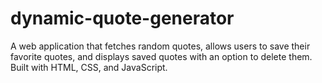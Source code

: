 # dynamic-quote-generator
A web application that fetches random quotes, allows users to save their favorite quotes, and displays saved quotes with an option to delete them. Built with HTML, CSS, and JavaScript.
